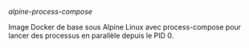 *alpine-process-compose*

Image Docker de base sous Alpine Linux avec process-compose pour lancer des processus en parallèle depuis le PID 0.